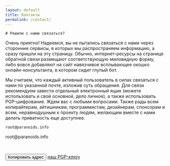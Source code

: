 ```yaml
---
layout: default
title: Контакты
permalink: /contact/
---
```

<i class="fa fa-telegram fa-2x" aria-hidden="true"></i>
```
# Решили с нами связаться?
```
Очень приятно! Надеемся, вы не пытались связаться с нами через сторонние сервисы, в которых мы распространяем информацию, а сразу пришли на эту страницу. Обычно, интернет-ресурсы на странице обратной связи размещают соответствующую миловидную форму, либо вовсе добавляют на сайт навязчивое всплывающее окошко онлайн-консультанта, в котором сидит глупый бот.

Мы считаем, что каждый активный пользователь в силах связаться с нами по указанной почте, изложив суть обращения. Для связи рекомендуем завести отдельный электронный ящик (можете использовать и свой основной, дело личное), а также использовать PGP-шифрование. 
Ждем вас с любыми вопросами. Также рады всем копирайтерам, айтишникам, программистам, дизайнерам, спонсорам и всем, неравнодушным к проекту людям, желающим вместе с нами делать приватность еще доступнее.

```
root@paranoids.info
```
<div id="code">root@paranoids.info</div>
<p class="buttons">
<br>
</p>
<button class="glo" id="copy">Копировать адрес</button>
<a href="/pgp/" class="glo_a">наш PGP-ключ</a>

